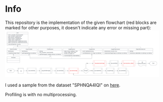 # Info
This repository is the implementation of the given flowchart (red blocks are marked for other purposes, it doesn't indicate any error or missing part):
![Flowchart](CT&#32;Scan&#32;Workflow.png "CT Scan Workflow")

I used a sample from the dataset "SPHNQA4IQI" on [here](https://www.cancerimagingarchive.net/nbia-search/?CollectionCriteria=LIDC-IDRI).

Profiling is with no multiprocessing.